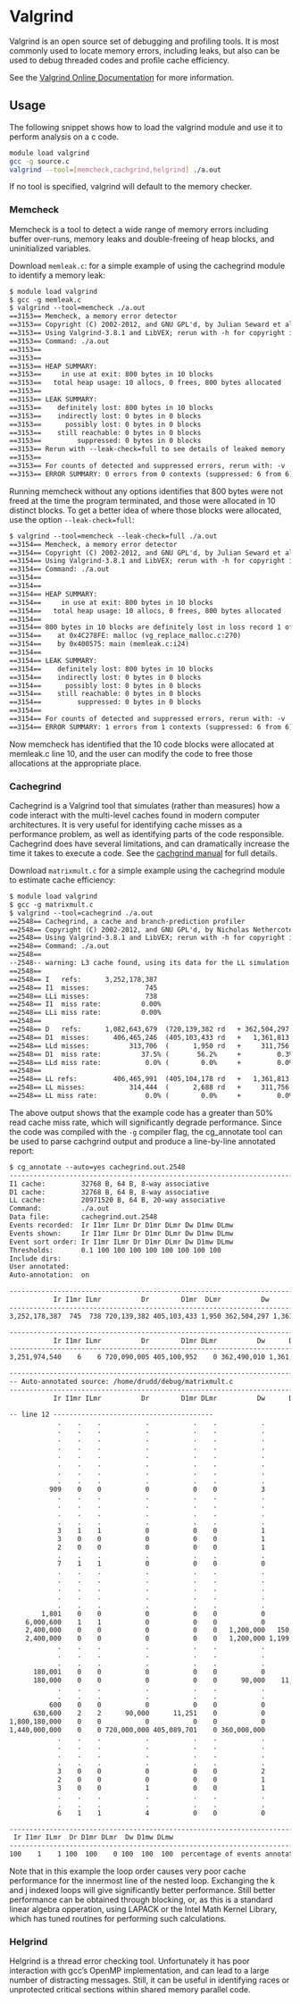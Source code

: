 # Valgrind

Valgrind is an open source set of debugging and profiling tools.  It is
most commonly used to locate memory errors, including leaks, but also can
be used to debug threaded codes and profile cache efficiency.

See the [Valgrind Online Documentation](http://valgrind.org/docs/manual/)
for more information.

## Usage

The following snippet shows how to load the valgrind module and use it to
perform analysis on a c code.

```bash
module load valgrind
gcc -g source.c
valgrind --tool=[memcheck,cachgrind,helgrind] ./a.out
```

If no tool is specified, valgrind will default to the memory checker.

### Memcheck

Memcheck is a tool to detect a wide range of memory errors including buffer over-runs,
memory leaks and double-freeing of heap blocks, and uninitialized variables.

Download `memleak.c`: for a simple example of using the cachegrind module to
identify a memory leak:

```default
$ module load valgrind
$ gcc -g memleak.c
$ valgrind --tool=memcheck ./a.out
==3153== Memcheck, a memory error detector
==3153== Copyright (C) 2002-2012, and GNU GPL'd, by Julian Seward et al.
==3153== Using Valgrind-3.8.1 and LibVEX; rerun with -h for copyright info
==3153== Command: ./a.out
==3153==
==3153==
==3153== HEAP SUMMARY:
==3153==     in use at exit: 800 bytes in 10 blocks
==3153==   total heap usage: 10 allocs, 0 frees, 800 bytes allocated
==3153==
==3153== LEAK SUMMARY:
==3153==    definitely lost: 800 bytes in 10 blocks
==3153==    indirectly lost: 0 bytes in 0 blocks
==3153==      possibly lost: 0 bytes in 0 blocks
==3153==    still reachable: 0 bytes in 0 blocks
==3153==         suppressed: 0 bytes in 0 blocks
==3153== Rerun with --leak-check=full to see details of leaked memory
==3153==
==3153== For counts of detected and suppressed errors, rerun with: -v
==3153== ERROR SUMMARY: 0 errors from 0 contexts (suppressed: 6 from 6)
```

Running memcheck without any options identifies that 800 bytes were not
freed at the time the program terminated, and those were allocated in 10
distinct blocks.  To get a better idea of where those blocks were allocated,
use the option `--leak-check=full`:

```default
$ valgrind --tool=memcheck --leak-check=full ./a.out
==3154== Memcheck, a memory error detector
==3154== Copyright (C) 2002-2012, and GNU GPL'd, by Julian Seward et al.
==3154== Using Valgrind-3.8.1 and LibVEX; rerun with -h for copyright info
==3154== Command: ./a.out
==3154==
==3154==
==3154== HEAP SUMMARY:
==3154==     in use at exit: 800 bytes in 10 blocks
==3154==   total heap usage: 10 allocs, 0 frees, 800 bytes allocated
==3154==
==3154== 800 bytes in 10 blocks are definitely lost in loss record 1 of 1
==3154==    at 0x4C278FE: malloc (vg_replace_malloc.c:270)
==3154==    by 0x400575: main (memleak.c:i24)
==3154==
==3154== LEAK SUMMARY:
==3154==    definitely lost: 800 bytes in 10 blocks
==3154==    indirectly lost: 0 bytes in 0 blocks
==3154==      possibly lost: 0 bytes in 0 blocks
==3154==    still reachable: 0 bytes in 0 blocks
==3154==         suppressed: 0 bytes in 0 blocks
==3154==
==3154== For counts of detected and suppressed errors, rerun with: -v
==3154== ERROR SUMMARY: 1 errors from 1 contexts (suppressed: 6 from 6)
```

Now memcheck has identified that the 10 code blocks were allocated at memleak.c
line 10, and the user can modify the code to free those allocations at the
appropriate place.

### Cachegrind

Cachegrind is a Valgrind tool that simulates (rather than measures) how a code interact with
the multi-level caches found in modern computer architectures.  It is very useful for identifying
cache misses as a performance problem, as well as identifying parts of the code responsible.
Cachegrind does have several limitations, and can dramatically increase the time it takes to
execute a code.  See the [cachgrind manual](http://valgrind.org/docs/manual/cg-manual.html)
for full details.

Download `matrixmult.c` for a simple example using the cachegrind module to estimate
cache efficiency:

```default
$ module load valgrind
$ gcc -g matrixmult.c
$ valgrind --tool=cachegrind ./a.out
==2548== Cachegrind, a cache and branch-prediction profiler
==2548== Copyright (C) 2002-2012, and GNU GPL'd, by Nicholas Nethercote et al.
==2548== Using Valgrind-3.8.1 and LibVEX; rerun with -h for copyright info
==2548== Command: ./a.out
==2548==
--2548-- warning: L3 cache found, using its data for the LL simulation.
==2548==
==2548== I   refs:      3,252,178,387
==2548== I1  misses:              745
==2548== LLi misses:              738
==2548== I1  miss rate:          0.00%
==2548== LLi miss rate:          0.00%
==2548==
==2548== D   refs:      1,082,643,679  (720,139,382 rd   + 362,504,297 wr)
==2548== D1  misses:      406,465,246  (405,103,433 rd   +   1,361,813 wr)
==2548== LLd misses:          313,706  (      1,950 rd   +     311,756 wr)
==2548== D1  miss rate:          37.5% (       56.2%     +         0.3%  )
==2548== LLd miss rate:           0.0% (        0.0%     +         0.0%  )
==2548==
==2548== LL refs:         406,465,991  (405,104,178 rd   +   1,361,813 wr)
==2548== LL misses:           314,444  (      2,688 rd   +     311,756 wr)
==2548== LL miss rate:            0.0% (        0.0%     +         0.0%  )
```

The above output shows that the example code has a greater than 50% read cache miss rate,
which will significantly degrade performance.  Since the code was compiled with the
`-g` compiler flag, the cg_annotate tool can be used to parse cachgrind output
and produce a line-by-line annotated report:

```default
$ cg_annotate --auto=yes cachegrind.out.2548
--------------------------------------------------------------------------------
I1 cache:         32768 B, 64 B, 8-way associative
D1 cache:         32768 B, 64 B, 8-way associative
LL cache:         20971520 B, 64 B, 20-way associative
Command:          ./a.out
Data file:        cachegrind.out.2548
Events recorded:  Ir I1mr ILmr Dr D1mr DLmr Dw D1mw DLmw
Events shown:     Ir I1mr ILmr Dr D1mr DLmr Dw D1mw DLmw
Event sort order: Ir I1mr ILmr Dr D1mr DLmr Dw D1mw DLmw
Thresholds:       0.1 100 100 100 100 100 100 100 100
Include dirs:
User annotated:
Auto-annotation:  on

--------------------------------------------------------------------------------
           Ir I1mr ILmr          Dr        D1mr  DLmr          Dw      D1mw    DLmw
--------------------------------------------------------------------------------
3,252,178,387  745  738 720,139,382 405,103,433 1,950 362,504,297 1,361,813 311,756  PROGRAM TOTALS

--------------------------------------------------------------------------------
           Ir I1mr ILmr          Dr        D1mr DLmr          Dw      D1mw    DLmw  file:function
--------------------------------------------------------------------------------
3,251,974,540    6    6 720,090,005 405,100,952    0 362,490,010 1,361,251 311,250  /home/drudd/debug/matrixmult.c:main

--------------------------------------------------------------------------------
-- Auto-annotated source: /home/drudd/debug/matrixmult.c
--------------------------------------------------------------------------------
           Ir I1mr ILmr          Dr        D1mr DLmr          Dw      D1mw    DLmw

-- line 12 ----------------------------------------
            .    .    .           .           .    .           .         .       .   *******************************************************************/
            .    .    .           .           .    .           .         .       .  #include <stdlib.h>
            .    .    .           .           .    .           .         .       .  #include <stdio.h>
            .    .    .           .           .    .           .         .       .  #include <math.h>
            .    .    .           .           .    .           .         .       .
            .    .    .           .           .    .           .         .       .  #define N 300
            .    .    .           .           .    .           .         .       .  #define M 4000
            .    .    .           .           .    .           .         .       .
          909    0    0           0           0    0           3         0       0  int main( int argc, char *argv[] ) {
            .    .    .           .           .    .           .         .       .      int i, j, k;
            .    .    .           .           .    .           .         .       .      double *A, *B, *C;
            .    .    .           .           .    .           .         .       .      double tmp;
            .    .    .           .           .    .           .         .       .
            3    1    1           0           0    0           1         0       0      A = (double *)malloc(N*M*sizeof(double));
            3    0    0           0           0    0           1         0       0      B = (double *)malloc(N*M*sizeof(double));
            2    0    0           0           0    0           1         0       0      C = (double *)malloc(N*N*sizeof(double));
            .    .    .           .           .    .           .         .       .
            7    1    1           0           0    0           0         0       0      if ( A == NULL || B == NULL || C == NULL ) {
            .    .    .           .           .    .           .         .       .          fprintf(stderr,"Error allocating memory!\n");
            .    .    .           .           .    .           .         .       .          exit(1);
            .    .    .           .           .    .           .         .       .      }
            .    .    .           .           .    .           .         .       .
            .    .    .           .           .    .           .         .       .      /* initialize A & B */
        1,801    0    0           0           0    0           0         0       0      for ( i = 0; i < N; i++ ) {
    6,000,600    1    1           0           0    0           0         0       0          for ( j = 0; j < M; j++ ) {
    2,400,000    0    0           0           0    0   1,200,000   150,000 150,000              A[M*i+j] = 3.0;
    2,400,000    0    0           0           0    0   1,200,000 1,199,999 150,000              B[N*j+i] = 2.0;
            .    .    .           .           .    .           .         .       .          }
            .    .    .           .           .    .           .         .       .      }
            .    .    .           .           .    .           .         .       .
      180,001    0    0           0           0    0           0         0       0      for ( i = 0; i < N*N; i++ ) {
      180,000    0    0           0           0    0      90,000    11,251  11,250          C[i] = 0.0;
            .    .    .           .           .    .           .         .       .      }
            .    .    .           .           .    .           .         .       .
          600    0    0           0           0    0           0         0       0      for ( i = 0; i < N; i++ ) {
      630,600    2    2      90,000      11,251    0           0         0       0          for ( j = 0; j < N; j++ ) {
1,800,180,000    0    0           0           0    0           0         0       0              for ( k = 0; k < M; k++ ) {
1,440,000,000    0    0 720,000,000 405,089,701    0 360,000,000         0       0                  C[N*i+j] += A[M*i+k]*B[N*k+j];
            .    .    .           .           .    .           .         .       .              }
            .    .    .           .           .    .           .         .       .          }
            .    .    .           .           .    .           .         .       .      }
            .    .    .           .           .    .           .         .       .
            3    0    0           0           0    0           2         1       0      free(A);
            2    0    0           0           0    0           1         0       0      free(B);
            3    0    0           1           0    0           1         0       0      free(C);
            .    .    .           .           .    .           .         .       .
            .    .    .           .           .    .           .         .       .      return 0;
            6    1    1           4           0    0           0         0       0  }

--------------------------------------------------------------------------------
 Ir I1mr ILmr  Dr D1mr DLmr  Dw D1mw DLmw
--------------------------------------------------------------------------------
100    1    1 100  100    0 100  100  100  percentage of events annotated
```

Note that in this example the loop order causes very poor cache performance for the innermost line of the nested loop.  Exchanging
the k and j indexed loops will give significantly better performance.  Still better performance can be obtained through blocking,
or, as this is a standard linear algebra opperation, using LAPACK or the Intel Math Kernel Library, which has tuned routines for
performing such calculations.

### Helgrind

Helgrind is a thread error checking tool.  Unfortunately it has poor interaction with gcc’s OpenMP implementation, and can lead
to a large number of distracting messages.  Still, it can be useful in identifying races or unprotected critical sections within
shared memory parallel code.
